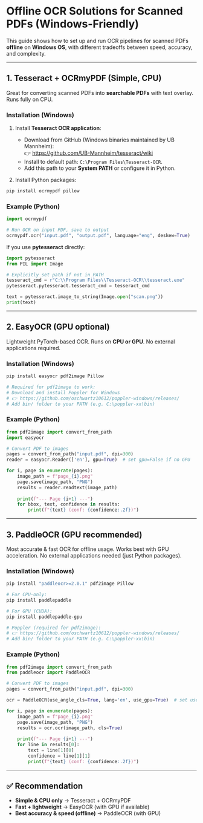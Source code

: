 # Offline OCR Solutions for Scanned PDFs (Windows-Friendly)

This guide shows how to set up and run OCR pipelines for scanned PDFs **offline** on **Windows OS**, with different tradeoffs between speed, accuracy, and complexity.

---

## 1. Tesseract + OCRmyPDF (Simple, CPU)

Great for converting scanned PDFs into **searchable PDFs** with text overlay. Runs fully on CPU.

### Installation (Windows)
1. Install **Tesseract OCR application**:
   - Download from GitHub (Windows binaries maintained by UB Mannheim):  
     👉 https://github.com/UB-Mannheim/tesseract/wiki
   - Install to default path: `C:\Program Files\Tesseract-OCR`.
   - Add this path to your **System PATH** or configure it in Python.

2. Install Python packages:
```bash
pip install ocrmypdf pillow
```

### Example (Python)
```python
import ocrmypdf

# Run OCR on input PDF, save to output
ocrmypdf.ocr("input.pdf", "output.pdf", language="eng", deskew=True)
```

If you use **pytesseract** directly:
```python
import pytesseract
from PIL import Image

# Explicitly set path if not in PATH
tesseract_cmd = r"C:\\Program Files\\Tesseract-OCR\\tesseract.exe"
pytesseract.pytesseract.tesseract_cmd = tesseract_cmd

text = pytesseract.image_to_string(Image.open("scan.png"))
print(text)
```

---

## 2. EasyOCR (GPU optional)

Lightweight PyTorch-based OCR. Runs on **CPU or GPU**. No external applications required.

### Installation (Windows)
```bash
pip install easyocr pdf2image Pillow

# Required for pdf2image to work:
# Download and install Poppler for Windows
# 👉 https://github.com/oschwartz10612/poppler-windows/releases/
# Add bin/ folder to your PATH (e.g. C:\poppler-xx\bin)
```

### Example (Python)
```python
from pdf2image import convert_from_path
import easyocr

# Convert PDF to images
pages = convert_from_path("input.pdf", dpi=300)
reader = easyocr.Reader(['en'], gpu=True)  # set gpu=False if no GPU

for i, page in enumerate(pages):
    image_path = f"page_{i}.png"
    page.save(image_path, "PNG")
    results = reader.readtext(image_path)
    
    print(f"--- Page {i+1} ---")
    for bbox, text, confidence in results:
        print(f"{text} (conf: {confidence:.2f})")
```

---

## 3. PaddleOCR (GPU recommended)

Most accurate & fast OCR for offline usage. Works best with GPU acceleration. No external applications needed (just Python packages).

### Installation (Windows)
```bash
pip install "paddleocr>=2.0.1" pdf2image Pillow

# For CPU-only:
pip install paddlepaddle

# For GPU (CUDA):
pip install paddlepaddle-gpu

# Poppler (required for pdf2image):
# 👉 https://github.com/oschwartz10612/poppler-windows/releases/
# Add bin/ folder to your PATH (e.g. C:\poppler-xx\bin)
```

### Example (Python)
```python
from pdf2image import convert_from_path
from paddleocr import PaddleOCR

# Convert PDF to images
pages = convert_from_path("input.pdf", dpi=300)

ocr = PaddleOCR(use_angle_cls=True, lang='en', use_gpu=True)  # set use_gpu=False if no GPU

for i, page in enumerate(pages):
    image_path = f"page_{i}.png"
    page.save(image_path, "PNG")
    results = ocr.ocr(image_path, cls=True)
    
    print(f"--- Page {i+1} ---")
    for line in results[0]:
        text = line[1][0]
        confidence = line[1][1]
        print(f"{text} (conf: {confidence:.2f})")
```

---

## ✅ Recommendation
- **Simple & CPU only** → Tesseract + OCRmyPDF  
- **Fast + lightweight** → EasyOCR (with GPU if available)  
- **Best accuracy & speed (offline)** → PaddleOCR (with GPU)

